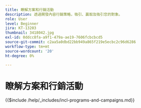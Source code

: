 ```yaml
---
title: 瞭解方案和行銷活動
description: 透過開發內容行銷策略，吸引、贏取及吸引您的對象。
role: User
level: Beginner
jira: KT-13203
thumbnail: 3418042.jpg
exl-id: 0ddcc8fa-a9f1-479a-ae19-7606fcbcbcd5
source-git-commit: c2aa5a0dbd22bb949a865f219e5ecbc2c96d6286
workflow-type: tm+mt
source-wordcount: '20'
ht-degree: 0%

---
```


# 瞭解方案和行銷活動

{{$include /help/_includes/incl-programs-and-campaigns.md}}
